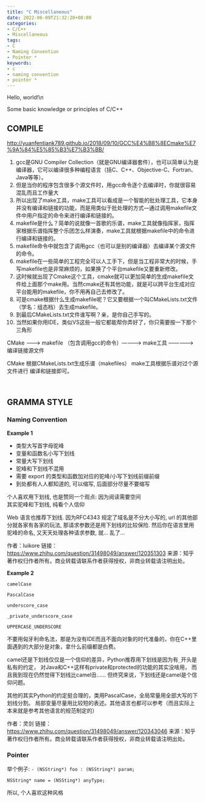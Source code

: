 ```yaml
---
title: "C Miscellaneous"
date: 2022-06-09T21:32:20+08:00
categories:
- C/C++
- Miscellaneous
tags:
- C
- Naming Convention
- Pointer *
keywords:
- c
- naming convention
- pointer *
---
```


Hello, world!\n

Some basic knowledge or principles of C/C++

<!--more-->



## COMPILE

http://yuanfentiank789.github.io/2018/09/10/GCC%E4%B8%8ECmake%E7%9A%84%E5%85%B3%E7%B3%BB/

1. gcc是GNU Compiler Collection（就是GNU编译器套件），也可以简单认为是编译器，它可以编译很多种编程语言（括C、C++、Objective-C、Fortran、Java等等）。
3. 但是当你的程序包含很多个源文件时，用gcc命令逐个去编译时，你就很容易混乱而且工作量大
4. 所以出现了make工具，make工具可以看成是一个智能的批处理工具，它本身并没有编译和链接的功能，而是用类似于批处理的方式—通过调用makefile文件中用户指定的命令来进行编译和链接的。
5. makefile是什么？简单的说就像一首歌的乐谱，make工具就像指挥家，指挥家根据乐谱指挥整个乐团怎么样演奏，make工具就根据makefile中的命令进行编译和链接的。
6. makefile命令中就包含了调用gcc（也可以是别的编译器）去编译某个源文件的命令。
7. makefile在一些简单的工程完全可以人工手下，但是当工程非常大的时候，手写makefile也是非常麻烦的，如果换了个平台makefile又要重新修改。
8. 这时候就出现了Cmake这个工具，cmake就可以更加简单的生成makefile文件给上面那个make用。当然cmake还有其他功能，就是可以跨平台生成对应平台能用的makefile，你不用再自己去修改了。
9. 可是cmake根据什么生成makefile呢？它又要根据一个叫CMakeLists.txt文件（学名：组态档）去生成makefile。
10. 到最后CMakeLists.txt文件谁写啊？亲，是你自己手写的。
11. 当然如果你用IDE，类似VS这些一般它都能帮你弄好了，你只需要按一下那个三角形

CMake ———> makefile （包含调用gcc的命令）————> make工具 —————> 编译链接源文件

CMake 根据CMakeLists.txt生成乐谱（makefiles） make工具根据乐谱对过个源文件进行 编译和链接即可。




<br>

## GRAMMA STYLE

### Naming Convention

**Example 1**
- 类型大写首字母驼峰
- 变量和函数名小写下划线
- 常量大写下划线
- 驼峰和下划线不混用
- 需要 export 的类型和函数加对应的驼峰/小写下划线前缀前缀
- 到处都有人人都知道的, 可以缩写, 后面部分尽量不要缩写

个人喜欢用下划线, 也是赞同一个观点: 因为阅读需要空间  
其实驼峰和下划线, 纯看个人信仰

Web 语言也推荐下划线. 因为RFC4343 规定了域名是不分大小写的, 
url 的其他部分就各家有各家的玩法, 那请求参数还是用下划线的比较保险. 
然后你在语言里用驼峰的命名, 又天天处理各种请求参数, 就... 乱了...

作者：luikore
链接：https://www.zhihu.com/question/31498049/answer/120351303
来源：知乎
著作权归作者所有。商业转载请联系作者获得授权，非商业转载请注明出处。


**Example 2**

`camelCase`

`PascalCase`

`underscore_case`

`_private_underscore_case`

`UPPERCASE_UNDERSCORE`

不要用匈牙利命名法，那是为没有IDE而且不面向对象的时代准备的，你在C++里面遇到的大部分是对象，拿什么前缀都是白费。

camel还是下划线仅仅是一个信仰的差异，Python推荐用下划线是因为有`_`开头是私有的约定，
对Java和C++这样有private和protected的功能的其实没啥用，
而且我到现在仍然觉得下划线比camel丑……
但终究来说，下划线还是camel是个信仰问题。

其他的其实Python的约定挺合理的，类用PascalCase，全局常量用全部大写的下划线分割。
局部变量尽量用比较短的表述。其他语言也都可以参考（而且实际上本来就是参考其他语言的规范制定的）

作者：灵剑
链接：https://www.zhihu.com/question/31498049/answer/120343046
来源：知乎
著作权归作者所有。商业转载请联系作者获得授权，非商业转载请注明出处。




### Pointer
举个例子: 
`- (NSString*) foo : (NSString*) param;`

`NSString* name = (NSSting*) anyType;`

所以, 个人喜欢这种风格

